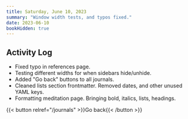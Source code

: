 ```yaml
---
title: Saturday, June 10, 2023
summary: "Window width tests, and typos fixed."
date: 2023-06-10
bookHidden: true
---
```


## Activity Log

- Fixed typo in references page.
- Testing different widths for when sidebars hide/unhide.
- Added "Go back" buttons to all journals.
- Cleaned lists section frontmatter. Removed dates, and other unused YAML keys.
- Formatting meditation page. Bringing bold, italics, lists, headings.

{{< button relref="/journals" >}}Go back{{< /button >}}